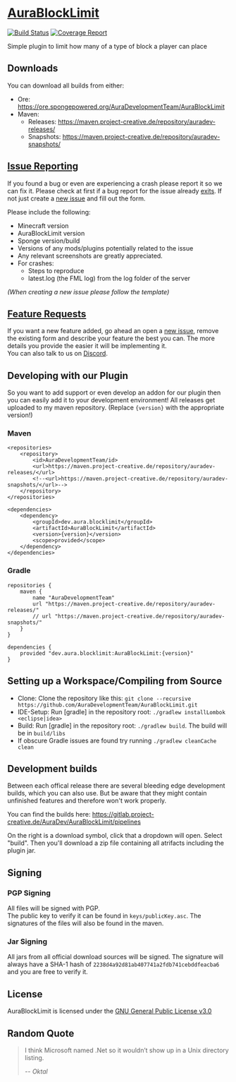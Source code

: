 # [AuraBlockLimit](https://github.com/AuraDevelopmentTeam/AuraBlockLimit)

[![Build Status](https://gitlab.project-creative.de/AuraDev/AuraBlockLimit/badges/master/build.svg)](https://gitlab.project-creative.de/AuraDev/AuraBlockLimit/commits/master)
[![Coverage Report](https://gitlab.project-creative.de/AuraDev/AuraBlockLimit/badges/master/coverage.svg)](https://gitlab.project-creative.de/AuraDev/AuraBlockLimit/commits/master)

Simple plugin to limit how many of a type of block a player can place

## Downloads

You can download all builds from either:

- Ore: https://ore.spongepowered.org/AuraDevelopmentTeam/AuraBlockLimit
- Maven:
  - Releases: https://maven.project-creative.de/repository/auradev-releases/
  - Snapshots: https://maven.project-creative.de/repository/auradev-snapshots/

## [Issue Reporting](https://github.com/AuraDevelopmentTeam/AuraBlockLimit/issues)

If you found a bug or even are experiencing a crash please report it so we can fix it. Please check at first if a bug report for the issue already
[exits](https://github.com/AuraDevelopmentTeam/AuraBlockLimit/issues). If not just create a
[new issue](https://github.com/AuraDevelopmentTeam/AuraBlockLimit/issues/new) and fill out the form.

Please include the following:

* Minecraft version
* AuraBlockLimit version
* Sponge version/build
* Versions of any mods/plugins potentially related to the issue
* Any relevant screenshots are greatly appreciated.
* For crashes:
  * Steps to reproduce
  * latest.log (the FML log) from the log folder of the server

*(When creating a new issue please follow the template)*

## [Feature Requests](https://github.com/AuraDevelopmentTeam/AuraBlockLimit/issues)

If you want a new feature added, go ahead an open a [new issue](https://github.com/AuraDevelopmentTeam/InvSync/AuraBlockLimit/new), remove the existing form and
describe your feature the best you can. The more details you provide the easier it will be implementing it.  
You can also talk to us on [Discord](https://dicord.me/bungeechat).

## Developing with our Plugin

So you want to add support or even develop an addon for our plugin then you can easily add it to your development environment! All releases get uploaded to my
maven repository. (Replace `{version}` with the appropriate version!)

### Maven

    <repositories>
        <repository>
            <id>AuraDevelopmentTeam/id>
            <url>https://maven.project-creative.de/repository/auradev-releases/</url>
            <!--<url>https://maven.project-creative.de/repository/auradev-snapshots/</url>-->
        </repository>
    </repositories>

    <dependencies>
        <dependency>
            <groupId>dev.aura.blocklimit</groupId>
            <artifactId>AuraBlockLimit</artifactId>
            <version>{version}</version>
            <scope>provided</scope>
        </dependency>
    </dependencies>

### Gradle

    repositories {
        maven {
            name "AuraDevelopmentTeam"
            url "https://maven.project-creative.de/repository/auradev-releases/"
            // url "https://maven.project-creative.de/repository/auradev-snapshots/"
        }
    }

    dependencies {
        provided "dev.aura.blocklimit:AuraBlockLimit:{version}"
    }

## Setting up a Workspace/Compiling from Source

* Clone: Clone the repository like this: `git clone --recursive https://github.com/AuraDevelopmentTeam/AuraBlockLimit.git`
* IDE-Setup: Run [gradle] in the repository root: `./gradlew installLombok <eclipse|idea>`
* Build: Run [gradle] in the repository root: `./gradlew build`. The build will be in `build/libs`
* If obscure Gradle issues are found try running `./gradlew cleanCache clean`

## Development builds

Between each offical release there are several bleeding edge development builds, which you can also use. But be aware that they might contain unfinished
features and therefore won't work properly.

You can find the builds here: https://gitlab.project-creative.de/AuraDev/AuraBlockLimit/pipelines

On the right is a download symbol, click that a dropdown will open. Select "build". Then you'll download a zip file containing all atrifacts including the
plugin jar.

## Signing

### PGP Signing

All files will be signed with PGP.  
The public key to verify it can be found in `keys/publicKey.asc`. The signatures of the files will also be found in the maven.

### Jar Signing

All jars from all official download sources will be signed. The signature will always have a SHA-1 hash of `2238d4a92d81ab407741a2fdb741cebddfeacba6` and you
are free to verify it.

## License

AuraBlockLimit is licensed under the [GNU General Public License v3.0](https://www.gnu.org/licenses/gpl-3.0.html)

## Random Quote

> I think Microsoft named .Net so it wouldn’t show up in a Unix directory listing.
>
> -- <cite>Oktal</cite>
